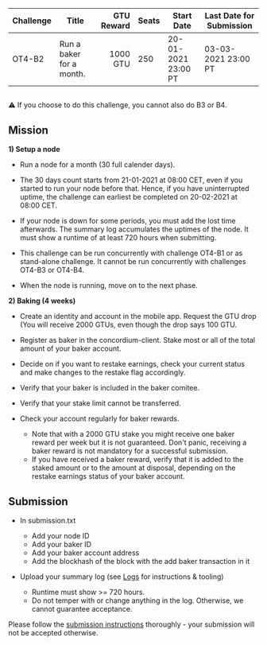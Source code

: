 | Challenge | Title | GTU Reward | Seats | Start Date | Last Date for Submission  |
| -         | -     |          -:| -     |-           | -                         |
| OT4-B2    | Run a baker for a month.         | 1000 GTU | 250 | 20-01-2021 23:00 PT | 03-03-2021 23:00 PT |

##

:warning: If you choose to do this challenge, you cannot also do B3 or B4.

## Mission

**1) Setup a node**

- Run a node for a month (30 full calender days).

- The 30 days count starts from 21-01-2021 at 08:00 CET, even if you started to run your node before that. Hence, if you have uninterrupted uptime, the challenge can earliest be completed on 20-02-2021 at 08:00 CET.

- If your node is down for some periods, you must add the lost time afterwards. The summary log accumulates the uptimes of the node. It must show a runtime of at least 720 hours when submitting.

- This challenge can be run concurrently with challenge OT4-B1 or as stand-alone challenge. It cannot be run concurrently with challenges OT4-B3 or OT4-B4.

- When the node is running, move on to the next phase.

**2) Baking (4 weeks)**

- Create an identity and account in the mobile app. Request the GTU drop (You will receive 2000 GTUs, even though the drop says 100 GTU.

- Register as baker in the concordium-client. Stake most or all of the total amount of your baker account.

- Decide on if you want to restake earnings, check your current status and make changes to the restake flag accordingly.

- Verify that your baker is included in the baker comitee.

- Verify that your stake limit cannot be transferred.

- Check your account regularly for baker rewards.
  - Note that with a 2000 GTU stake you might receive one baker reward per week but it is not guaranteed. Don't panic, receiving a baker reward is not mandatory for a successful submission.
  - If you have received a baker reward, verify that it is added to the staked amount or to the amount at disposal, depending on the restake earnings status of your baker account.


## Submission

- In submission.txt
  - Add your node ID
  - Add your baker ID
  - Add your baker account address
  - Add the blockhash of the block with the add baker transaction in it

- Upload your summary log (see [Logs](/logs.md) for instructions & tooling)
  - Runtime must show >= 720 hours.
  - Do not temper with or change anything in the log. Otherwise, we cannot guarantee acceptance.

Please follow the [submission instructions](/submission-process.md) thoroughly - your submission will not be accepted otherwise.
